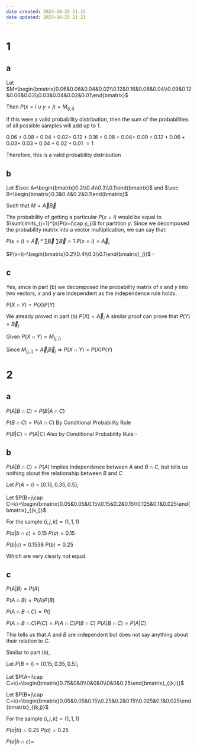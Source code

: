 ```yaml
---
date created: 2023-10-25 21:15
date updated: 2023-10-25 21:21
---
```


# 1

## a

Let $M=\begin{bmatrix}0.06&0.08&0.04&0.02\\0.12&0.16&0.08&0.04\\0.09&0.12&0.06&0.03\\0.03&0.04&0.02&0.01\end{bmatrix}$

Then $P(x=i\cup y=j)=M_{(j,i)}$

If this were a valid probability distribution, then the sum of the probabilities of all possible samples will add up to $1$.

$0.06+0.08+0.04+0.02+$
$0.12+0.16+0.08+0.04+$
$0.09+0.12+0.06+0.03+$
$0.03+0.04+0.02+0.01$
$=1$

Therefore, this is a valid probability distribution

## b

Let $\vec A=\begin{bmatrix}0.2\\0.4\\0.3\\0.1\end{bmatrix}$ and $\vec B=\begin{bmatrix}0.3&0.4&0.2&0.1\end{bmatrix}$

Such that $M=\vec A\vec B$

The probability of getting a particular $P(x=i)$ would be equal to $\sum\limits_{j=1}^{n}P(x=i\cap y_j)$ for partition $y$. Since we decomposed the probability matrix into a vector multiplication, we can say that:

$P(x=i)=\vec A_i*\sum\vec B$
$\sum \vec B=1$
$P(x=i)=\vec A_i$

$P(x=i)=\begin{bmatrix}0.2\\0.4\\0.3\\0.1\end{bmatrix}_{i}$
$\square$

## c

Yes, since in part (b) we decomposed the probability matrix of $x$ and $y$ into two vectors, $x$ and $y$ are independent as the independence rule holds.

$P(X\cap Y)=P(X)P(Y)$

We already proved in part (b) $P(X)=\vec A_{i}$
A similar proof can prove that $P(Y)=\vec B_j$

Given $P(X\cap Y)=M_{(j,i)}$

Since $M_{(j,i)}=\vec A_i\vec B_j$ => $P(X\cap Y)=P(X)P(Y)$

# 2

## a

$P(A|B\cap C)=P(B|A\cap C)$

$P(B\cap C)=P(A\cap C)$ By Conditional Probability Rule

$P(B|C)=P(A|C)$ Also by Conditional Probability Rule
$\square$

## b

$P(A|B\cap C)=P(A)$
Implies Independence between $A$ and $B\cap C$, but tells us nothing about the relationship between $B$ and $C$

Let $P(A=i)=[0.15,0.35,0.5]_i$

Let $P(B=j\cap C=k)=\begin{bmatrix}0.05&0.05&0.15\\0.15&0.2&0.15\\0.125&0.1&0.025\end{bmatrix}_{(k,j)}$

For the sample $(i,j,k)=(1,1,1)$

$P(a|b\cap c)=0.15$
$P(a)=0.15$

$P(b|c)=0.1538$
$P(b)=0.25$

Which are very clearly not equal.

## c

$P(A|B)=P(A)$

$P(A\cap B)=P(A)P(B)$

$P(A\cap B\cap C)=P()$

$P(A\cap B\cap C)P(C)=P(A\cap C)P(B\cap C)$
$P(A|B\cap C)=P(A|C)$

This tells us that $A$ and $B$ are independent but does not say anything about their relation to $C$.

Similar to part (b),

Let $P(B=i)=[0.15,0.35,0.5]_i$

Let $P(A=i\cap C=k)=\begin{bmatrix}0.75&0&0\\0&0&0\\0&0&0.25\end{bmatrix}_{(k,i)}$

Let $P(B=j\cap C=k)=\begin{bmatrix}0.05&0.05&0.15\\0.25&0.2&0.15\\0.025&0.1&0.025\end{bmatrix}_{(k,j)}$

For the sample $(i,j,k)=(1,1,1)$

$P(a|b)=0.25$
$P(a)=0.25$

$P(a|b\cap c)=$
